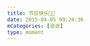 ```yaml
---
title: 节日快乐🙏🏻
date: 2015-04-05 09:24:36
mCategories: [说说]
type: moment
---
```


<div id="pics-20150405092436"></div>

<script>
var data = [
    {"link": "2015-04-05_000000.webp", "type": "shuoshuo"},
    {"link": "2015-04-05_000001.webp", "type": "shuoshuo"}
];
picsRender(data, "pics-20150405092436");
</script>
